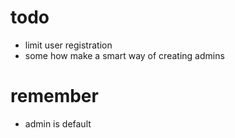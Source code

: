 # todo
* limit user registration
* some how make a smart way of creating admins
# remember
* admin is default